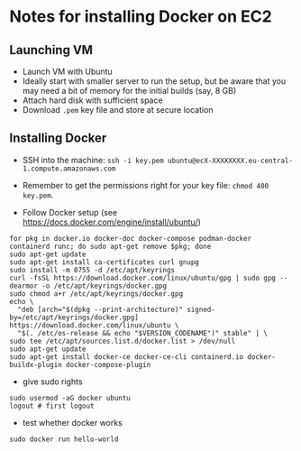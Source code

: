 # Notes for installing Docker on EC2

## Launching VM

- Launch VM with Ubuntu
- Ideally start with smaller server to run the setup, but be aware that you may need a bit of memory for the initial builds (say, 8 GB)
- Attach hard disk with sufficient space
- Download `.pem` key file and store at secure location
  
## Installing Docker
- SSH into the machine: `ssh -i key.pem ubuntu@ecX-XXXXXXXX.eu-central-1.compute.amazonaws.com`
- Remember to get the permissions right for your key file: `chmod 400 key.pem`.


- Follow Docker setup (see https://docs.docker.com/engine/install/ubuntu/)

```
for pkg in docker.io docker-doc docker-compose podman-docker containerd runc; do sudo apt-get remove $pkg; done
sudo apt-get update
sudo apt-get install ca-certificates curl gnupg
sudo install -m 0755 -d /etc/apt/keyrings
curl -fsSL https://download.docker.com/linux/ubuntu/gpg | sudo gpg --dearmor -o /etc/apt/keyrings/docker.gpg
sudo chmod a+r /etc/apt/keyrings/docker.gpg
echo \
  "deb [arch="$(dpkg --print-architecture)" signed-by=/etc/apt/keyrings/docker.gpg] https://download.docker.com/linux/ubuntu \
  "$(. /etc/os-release && echo "$VERSION_CODENAME")" stable" | \
sudo tee /etc/apt/sources.list.d/docker.list > /dev/null
sudo apt-get update
sudo apt-get install docker-ce docker-ce-cli containerd.io docker-buildx-plugin docker-compose-plugin
```

- give sudo rights
  
```
sudo usermod -aG docker ubuntu
logout # first logout
```

- test whether docker works

`sudo docker run hello-world`
